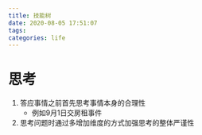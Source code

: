 ```yaml
---
title: 技能树
date: 2020-08-05 17:51:07
tags: 
categories: life
---
```


# 思考
1. 答应事情之前首先思考事情本身的合理性
    - 例如9月1日交房租事件
2. 思考问题时通过多增加维度的方式加强思考的整体严谨性
